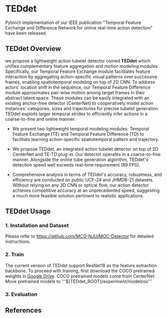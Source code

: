 # TEDdet
Pytorch implementation of our IEEE publication "Temporal Feature Exchange and Difference Network for online real-time action detection" have been released.

## TEDdet Overview
we propose a lightweight action tubelet detector coined **TEDdet** which unifies complementary feature aggregation and motion modeling modules. Specifically, our Temporal Feature Exchange module facilitates feature interaction by aggregating action-specific visual patterns over successive frames, enabling spatiotemporal modeling on top of 2D CNN. To address actors' location shift in the sequence, our Temporal Feature Difference module approximates pair-wise motion among target frames in their abstract latent space. These modules can be easily integrated with an existing anchor-free detector (CenterNet) to cooperatively model action instances' categories, sizes and trajectories for precise tubelet generation. TEDdet exploits larger temporal strides to efficiently infer actions in a coarse-to-fine and online manner. 

* We present two lightweight temporal modeling modules: Temporal Feature Exchange (TE) and Temporal Feature Difference (TD) to facilitate learning action-specific spatiotemporal pattern and trajectory.

* We propose TEDdet, an integrated action tubelet detector on top of 2D CenterNet and TE-TD plug-in. Our detector operates in a coarse-to-fine manner. Alongside the online tube generation algorithm, TEDdet's detection speed well exceeds real-time requirement (89 FPS).

* Comprehensive analysis in terms of TEDdet's accuracy, robustness, and efficiency are conducted on public UCF-24 and JHMDB-21 datasets. Without relying on any 3D CNN or optical flow, our action detector achieves competitive accuracy at an unprecedented speed, suggesting a much more feasible solution pertinent to realistic applications.

## TEDdet Usage
### 1. Installation and Dataset
Please refer to https://github.com/MCG-NJU/MOC-Detector for detailed instructions.

### 2. Train
The current version of TEDdet support ResNet18 as the feature extraction backbone. To proceed with training, first download the COCO pretrained weights in [Google Drive](https://drive.google.com/drive/folders/1r2uYo-4hL6oOzRARFsYIn5Pu2Lv7VS6m). COCO pretrained models come from CenterNet. Move pretrained models to '''${TEDdet_ROOT}/experiment/modelzoo'''

### 3. Evaluation

## References
